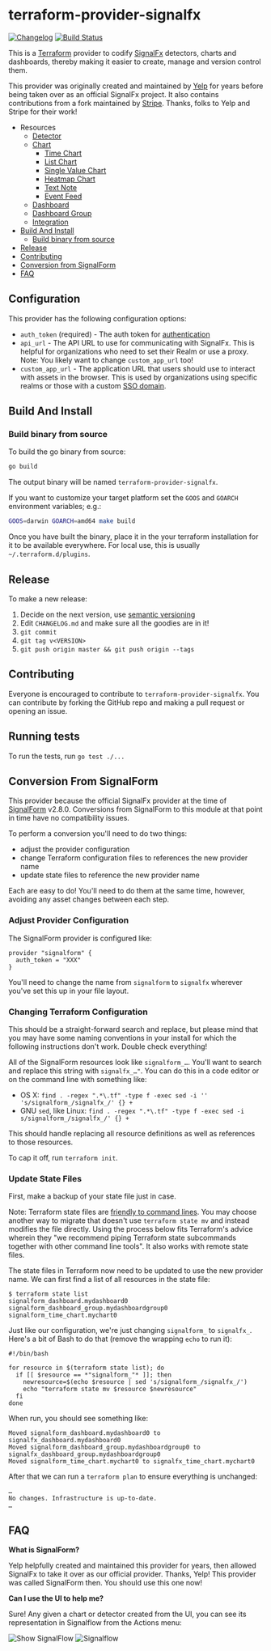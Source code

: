 # terraform-provider-signalfx

[![Changelog](https://img.shields.io/badge/changelog-right%20here-blue.svg)](https://github.com/signalfx/terraform-provider-signalfx/blob/master/CHANGELOG.md)
[![Build Status](https://travis-ci.org/signalfx/terraform-provider-signalfx.svg?branch=master)](https://travis-ci.org/signalfx/terraform-provider-signalfx)

This is a [Terraform](https://www.terraform.io/) provider to codify [SignalFx](http://signalfx.com) detectors, charts and dashboards, thereby making it easier to create, manage and version control them.

This provider was originally created and maintained by [Yelp](https://www.yelp.com/engineering) for years before being taken over as an official SignalFx project. It also contains contributions from a fork maintained by [Stripe](https://stripe.com/). Thanks, folks to Yelp and Stripe for their work!

* Resources
    * [Detector](https://github.com/signalfx/terraform-provider-signalfx/blob/master/docs/resources/detector.md)
    * [Chart](https://github.com/signalfx/terraform-provider-signalfx/blob/master/docs/resources/chart.md)
        * [Time Chart](https://github.com/signalfx/terraform-provider-signalfx/blob/master/docs/resources/time_chart.md)
        * [List Chart](https://github.com/signalfx/terraform-provider-signalfx/blob/master/docs/resources/list_chart.md)
        * [Single Value Chart](https://github.com/signalfx/terraform-provider-signalfx/blob/master/docs/resources/single_value_chart.md)
        * [Heatmap Chart](https://github.com/signalfx/terraform-provider-signalfx/blob/master/docs/resources/heatmap_chart.md)
        * [Text Note](https://github.com/signalfx/terraform-provider-signalfx/blob/master/docs/resources/text_note.md)
        * [Event Feed](https://github.com/signalfx/terraform-provider-signalfx/blob/master/docs/resources/event_feed_chart.md)
    * [Dashboard](https://github.com/signalfx/terraform-provider-signalfx/blob/master/docs/resources/dashboard.md)
    * [Dashboard Group](https://github.com/signalfx/terraform-provider-signalfx/blob/master/docs/resources/dashboard_group.md)
    * [Integration](https://github.com/signalfx/terraform-provider-signalfx/blob/master/docs/resources/integration.md)
* [Build And Install](#build-and-install)
    * [Build binary from source](#build-binary-from-source)
* [Release](#release)
* [Contributing](#contributing)
* [Conversion from SignalForm](#conversion-from-signalform)
* [FAQ](#faq)

## Configuration

This provider has the following configuration options:

* `auth_token` (required) - The auth token for [authentication](https://developers.signalfx.com/basics/authentication.html)
* `api_url` - The API URL to use for communicating with SignalFx. This is helpful for organizations who need to set their Realm or use a proxy.
 Note: You likely want to change `custom_app_url` too!
* `custom_app_url` - The application URL that users should use to interact with assets in the browser. This is used by organizations using specific realms or those with a custom [SSO domain](https://docs.signalfx.com/en/latest/admin-guide/sso.html).

## Build And Install

### Build binary from source

To build the go binary from source:

```bash
go build
```

The output binary will be named `terraform-provider-signalfx`.

If you want to customize your target platform set the `GOOS` and `GOARCH` environment variables; e.g.:
```bash
GOOS=darwin GOARCH=amd64 make build
```

Once you have built the binary, place it in the your terraform installation for it to be available everywhere. For local use, this is usually `~/.terraform.d/plugins`.

## Release

To make a new release:

1. Decide on the next version, use [semantic versioning](https://semver.org/)
1. Edit `CHANGELOG.md` and make sure all the goodies are in it!
1. `git commit`
1. `git tag v<VERSION>`
1. `git push origin master && git push origin --tags`

## Contributing
Everyone is encouraged to contribute to `terraform-provider-signalfx`. You can contribute by forking the GitHub repo and making a pull request or opening an issue.

## Running tests

To run the tests, run `go test ./...`

## Conversion From SignalForm

This provider because the official SignalFx provider at the time of [SignalForm](https://github.com/Yelp/terraform-provider-signalform) v2.8.0. Conversions from SignalForm to this module at that point in time have no compatibility issues.

To perform a conversion you'll need to do two things:
* adjust the provider configuration
* change Terraform configuration files to references the new provider name
* update state files to reference the new provider name

Each are easy to do! You'll need to do them at the same time, however, avoiding any asset changes between each step.

### Adjust Provider Configuration

The SignalForm provider is configured like:

```
provider "signalform" {
  auth_token = "XXX"
}
```

You'll need to change the name from `signalform` to `signalfx` wherever you've set this up in your file layout.

### Changing Terraform Configuration

This should be a straight-forward search and replace, but please mind that you may have some naming conventions in your install for which the following instructions don't work. Double check everything!

All of the SignalForm resources look like `signalform_…`. You'll want to search and replace this string with `signalfx_…"`. You can do this in a code editor or on the command line with something like:

* OS X: `find . -regex ".*\.tf" -type f -exec sed -i '' 's/signalform_/signalfx_/' {} +`
* GNU `sed`, like Linux: `find . -regex ".*\.tf" -type f -exec sed -i s/signalform_/signalfx_/' {} +`

This should handle replacing all resource definitions as well as references to those resources.

To cap it off, run `terraform init`.

### Update State Files

First, make a backup of your state file just in case.

Note: Terraform state files are [friendly to command lines](https://www.terraform.io/docs/commands/state/index.html#command-line-friendly). You may choose another way to migrate that doesn't use `terraform state mv` and instead modifies the file directly. Using the process below fits Terraform's advice wherein they "we recommend piping Terraform state subcommands together with other command line tools". It also works with remote state files.

The state files in Terraform now need to be updated to use the new provider name. We can first find a list of all resources in the state file:

```
$ terraform state list
signalform_dashboard.mydashboard0
signalform_dashboard_group.mydashboardgroup0
signalform_time_chart.mychart0
```

Just like our configuration, we're just changing `signalform_` to `signalfx_`. Here's a bit of Bash to do that (remove the wrapping `echo` to run it):

```
#!/bin/bash

for resource in $(terraform state list); do
  if [[ $resource == *"signalform_"* ]]; then
    newresource=$(echo $resource | sed 's/signalform_/signalfx_/')
    echo "terraform state mv $resource $newresource"
  fi
done
```

When run, you should see something like:

```
Moved signalform_dashboard.mydashboard0 to signalfx_dashboard.mydashboard0
Moved signalform_dashboard_group.mydashboardgroup0 to signalfx_dashboard_group.mydashboardgroup0
Moved signalform_time_chart.mychart0 to signalfx_time_chart.mychart0
```

After that we can run a `terraform plan` to ensure everything is unchanged:

```
…
No changes. Infrastructure is up-to-date.
…
```

## FAQ

**What is SignalForm?**

Yelp helpfully created and maintained this provider for years, then allowed SignalFx to take it over as our official provider. Thanks, Yelp! This provider was called SignalForm then. You should use this one now!

**Can I use the UI to help me?**

Sure! Any given a chart or detector created from the UI, you can see its representation in Signalflow from the Actions menu:

![Show SignalFlow](https://github.com/signalfx/terraform-provider-signalfx/raw/master/docs/show_signalflow.png)
![Signalflow](https://github.com/signalfx/terraform-provider-signalfx/raw/master/docs/signalflow.png)
